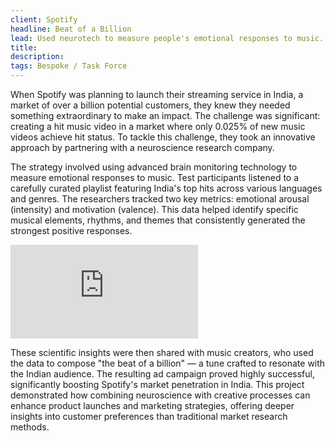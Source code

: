 ```yaml
---
client: Spotify
headline: Beat of a Billion
lead: Used neurotech to measure people's emotional responses to music. Applied machine learning and AI to create the "Beat of a Billion" for Spotify's launch in India.
title:
description: 
tags: Bespoke / Task Force
---
```


When Spotify was planning to launch their streaming service in India, a market of over a billion potential customers, they knew they needed something extraordinary to make an impact. The challenge was significant: creating a hit music video in a market where only 0.025% of new music videos achieve hit status. To tackle this challenge, they took an innovative approach by partnering with a neuroscience research company.

The strategy involved using advanced brain monitoring technology to measure emotional responses to music. Test participants listened to a carefully curated playlist featuring India's top hits across various languages and genres. The researchers tracked two key metrics: emotional arousal (intensity) and motivation (valence). This data helped identify specific musical elements, rhythms, and themes that consistently generated the strongest positive responses.

<div class="aspect-video w-full my-6">
            <iframe
              class="w-full h-full"
              src="https://www.youtube.com/embed/_fgHmrC1ANg?si=nEsqJG7EOwzBCNBw"
              title="YouTube video player"
              frameborder="0"
              allow="accelerometer; autoplay; clipboard-write; encrypted-media; gyroscope; picture-in-picture; web-share"
              allowfullscreen>
            </iframe>
          </div>

These scientific insights were then shared with music creators, who used the data to compose "the beat of a billion" — a tune crafted to resonate with the Indian audience. The resulting ad campaign proved highly successful, significantly boosting Spotify's market penetration in India. This project demonstrated how combining neuroscience with creative processes can enhance product launches and marketing strategies, offering deeper insights into customer preferences than traditional market research methods.